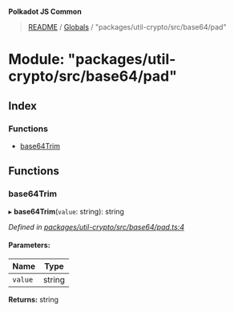 **Polkadot JS Common**

> [README](../README.md) / [Globals](../globals.md) / "packages/util-crypto/src/base64/pad"

# Module: "packages/util-crypto/src/base64/pad"

## Index

### Functions

* [base64Trim](_packages_util_crypto_src_base64_pad_.md#base64trim)

## Functions

### base64Trim

▸ **base64Trim**(`value`: string): string

*Defined in [packages/util-crypto/src/base64/pad.ts:4](https://github.com/polkadot-js/common/blob/aff78c2e/packages/util-crypto/src/base64/pad.ts#L4)*

#### Parameters:

Name | Type |
------ | ------ |
`value` | string |

**Returns:** string
